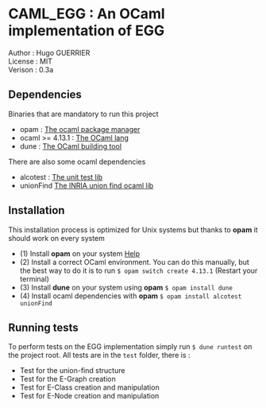 # CAML_EGG : An OCaml implementation of EGG

Author : Hugo GUERRIER \
License : MIT \
Verison : 0.3a 

## Dependencies

Binaries that are mandatory to run this project

- opam : [The ocaml package manager](https://opam.ocaml.org/)
- ocaml >= 4.13.1 : [The OCaml lang](https://ocaml.org/index.fr.html)
- dune : [The OCaml building tool](https://github.com/ocaml/dune)

There are also some ocaml dependencies

- alcotest : [The unit test lib](https://github.com/mirage/alcotest)
- unionFind [The INRIA union find ocaml lib](https://gitlab.inria.fr/fpottier/unionfind)

## Installation

This installation process is optimized for Unix systems but thanks to **opam** it should work on every system

- (1) Install **opam** on your system [Help](https://opam.ocaml.org/doc/Install.html)
- (2) Install a correct OCaml environment. You can do this manually, but the best way to do it is to run `$ opam switch create 4.13.1` (Restart your terminal)
- (3) Install **dune** on your system using **opam** `$ opam install dune`
- (4) Install ocaml dependencies with **opam** `$ opam install alcotest unionFind`

## Running tests

To perform tests on the EGG implementation simply run `$ dune runtest` on the project root.
All tests are in the `test` folder, there is :

- Test for the union-find structure
- Test for the E-Graph creation
- Test for E-Class creation and manipulation
- Test for E-Node creation and manipulation